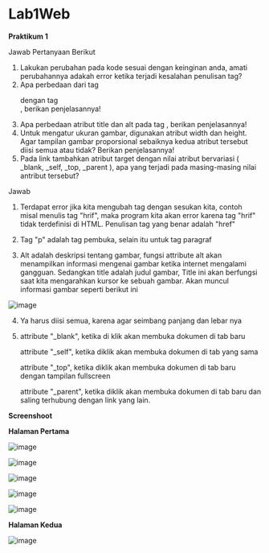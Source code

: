 # Lab1Web
**Praktikum 1**

Jawab Pertanyaan Berikut
1. Lakukan perubahan pada kode sesuai dengan keinginan anda, amati perubahannya adakah
error ketika terjadi kesalahan penulisan tag?
2. Apa perbedaan dari tag <p> dengan tag <br>, berikan penjelasannya!
3. Apa perbedaan atribut title dan alt pada tag <img>, berikan penjelasannya!
4. Untuk mengatur ukuran gambar, digunakan atribut width dan height. Agar tampilan gambar
proporsional sebaiknya kedua atribut tersebut diisi semua atau tidak? Berikan penjelasannya!
5. Pada link tambahkan atribut target dengan nilai atribut bervariasi ( _blank, _self, _top,
_parent ), apa yang terjadi pada masing-masing nilai antribut tersebut?

Jawab

1. Terdapat error jika kita mengubah tag dengan sesukan kita, contoh misal menulis tag "hrif", maka program kita akan error karena tag "hrif" tidak terdefinisi di HTML. Penulisan tag yang benar adalah "href"

2. Tag "p" adalah tag pembuka, selain itu untuk tag paragraf

3. Alt adalah deskripsi tentang gambar, fungsi attribute alt akan menampilkan informasi mengenai gambar ketika internet mengalami gangguan.
  Sedangkan title adalah judul gambar, Title ini akan berfungsi saat kita mengarahkan kursor ke sebuah gambar. Akan muncul informasi gambar seperti berikut ini

![image](https://user-images.githubusercontent.com/39154644/112295529-9370f980-8cc6-11eb-9c5a-baa67516f6a9.png)

4. Ya harus diisi semua, karena agar seimbang panjang dan lebar nya

5. attribute "_blank", ketika di klik akan membuka dokumen di tab baru

   attribute "_self", ketika diklik akan membuka dokumen di tab yang sama
  
   attribute "_top", ketika diklik akan membuka dokumen di tab baru dengan tampilan fullscreen
   
   attribute "_parent", ketika diklik akan membuka dokumen di tab baru dan saling terhubung dengan link yang lain.


**Screenshoot**


**Halaman Pertama**


![image](https://user-images.githubusercontent.com/39154644/112301031-1ea0be00-8ccc-11eb-81f8-a873aa4ca77f.png)


![image](https://user-images.githubusercontent.com/39154644/112301348-6c1d2b00-8ccc-11eb-9716-724f1d6d23fe.png)


![image](https://user-images.githubusercontent.com/39154644/112301250-514ab680-8ccc-11eb-9c92-a8c4c2ab03ff.png)


![image](https://user-images.githubusercontent.com/39154644/112301450-8951f980-8ccc-11eb-9d2c-a235a048441f.png)


![image](https://user-images.githubusercontent.com/39154644/112301582-abe41280-8ccc-11eb-962c-deb01132e85a.png)




**Halaman Kedua**


![image](https://user-images.githubusercontent.com/39154644/112301713-d03fef00-8ccc-11eb-8af8-c73a63f38772.png)

 
